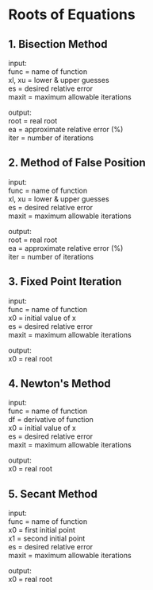 # Roots of Equations

## 1. Bisection Method
input:  
    func = name of function  
    xl, xu = lower & upper guesses  
    es = desired relative error  
    maxit = maximum allowable iterations  

output:  
    root = real root  
    ea = approximate relative error (%)  
    iter = number of iterations  

## 2. Method of False Position
input:  
    func = name of function  
    xl, xu = lower & upper guesses  
    es = desired relative error  
    maxit = maximum allowable iterations  

output:  
    root = real root  
    ea = approximate relative error (%)  
    iter = number of iterations  

## 3. Fixed Point Iteration
input:  
    func = name of function  
    x0 = initial value of x  
    es = desired relative error  
    maxit = maximum allowable iterations  

output:  
    x0 = real root  

## 4. Newton's Method
input:  
    func = name of function  
    df = derivative of function  
    x0 = initial value of x  
    es = desired relative error  
    maxit = maximum allowable iterations  

output:  
    x0 = real root  
    
## 5. Secant Method
input:  
    func = name of function  
    x0 = first initial point  
    x1 = second initial point  
    es = desired relative error  
    maxit = maximum allowable iterations  

output:  
    x0 = real root  